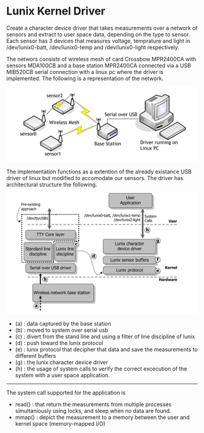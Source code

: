 # Lunix Kernel Driver

Create a character device driver that takes measurements over a network of sensors and extract to user space data, depending on the type to sensor. Each sensor has 3 devices that measures voltage, temprature and light in /dev/lunix0-batt, /dev/lunix0-temp and /dev/lunix0-light respectively. 

The networs consists of wireless mesh of card Crossbow MPR2400CA with sensors MDA100CB and a base station MPR2400CA connected via a USB MIB520CB serial connection with a linux pc where the driver is implemented. The following is a representation of the  network.

![](/lab_driver/images/mesh.png)

The implementation functions as a extention of the already existance USB driver of linux but modified to accomodate our sensors. The driver has architectural structure the following. 

![](/lab_driver/images/arch.png)

- (a) : data captured by the base station
- (b) : moved to system over serial usb
- (c) : divert from the stand line and using a filter of line discipline of lunix
- (d) : push toward the lunix protocol
- (e) : lunix protocol that decipher that data and save the measurements to different buffers 
- (g) : the lunix character device driver
- (h) : the usage of system calls to verify the correct excecution of the system with a user space application. 

---

The system call supported for the application is 
- read() : that return the measurements from multiple processes simultaniously using locks, and sleep when no data are found. 
- mmap() : depict the measurement to a memory between the user and kernel space (memory-mapped I/O) 
